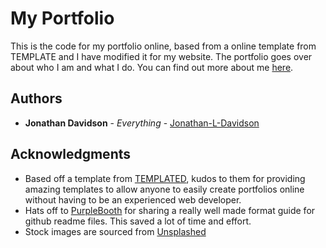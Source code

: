 # My Portfolio
This is the code for my portfolio online, based from a online template from TEMPLATE and I have modified it for my website. The portfolio goes over about who I am and what I do. You can find out more about me [here](https://www.jonathan-davidson.co.uk).

## Authors
* **Jonathan Davidson** - *Everything* - [Jonathan-L-Davidson](https://github.com/Jonathan-L-Davidson)

## Acknowledgments
* Based off a template from [TEMPLATED](https://templated.co/), kudos to them for providing amazing templates to allow anyone to easily create portfolios online without having to be an experienced web developer.
* Hats off to [PurpleBooth](https://github.com/PurpleBooth) for sharing a really well made format guide for github readme files. This saved a lot of time and effort.
* Stock images are sourced from [Unsplashed](https://unsplash.com/)
